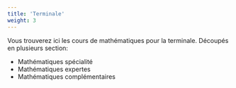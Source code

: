 ```yaml
---
title: 'Terminale'
weight: 3
---
```


Vous trouverez ici les cours de mathématiques pour la terminale. Découpés en plusieurs section:
- Mathématiques spécialité
- Mathématiques expertes
- Mathématiques complémentaires